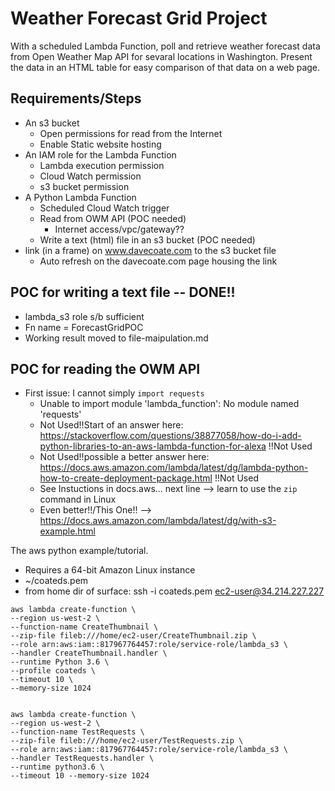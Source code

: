 # Weather Forecast Grid Project

With a scheduled Lambda Function, poll and retrieve weather forecast data from Open Weather Map API for sevaral locations in Washington. Present the data in an HTML table for easy comparison of that data on a web page.

## Requirements/Steps
* An s3 bucket
  * Open permissions for read from the Internet
  * Enable Static website hosting
* An IAM role for the Lambda Function
  * Lambda execution permission
  * Cloud Watch permission
  * s3 bucket permission
* A Python Lambda Function
  * Scheduled Cloud Watch trigger
  * Read from OWM API (POC needed)
    * Internet access/vpc/gateway??
  * Write a text (html) file in an s3 bucket (POC needed)
* link (in a frame) on www.davecoate.com to the s3 bucket file
  * Auto refresh on the davecoate.com page housing the link

## POC for writing a text file  --  DONE!!
* lambda_s3 role s/b sufficient
* Fn name = ForecastGridPOC
* Working result moved to file-maipulation.md

## POC for reading the OWM API
* First issue: I cannot simply `import requests`
  * Unable to import module 'lambda_function': No module named 'requests'
  * Not Used!!Start of an answer here:  https://stackoverflow.com/questions/38877058/how-do-i-add-python-libraries-to-an-aws-lambda-function-for-alexa !!Not Used
  * Not Used!!possible a better answer here:  https://docs.aws.amazon.com/lambda/latest/dg/lambda-python-how-to-create-deployment-package.html !!Not Used
  * See Instuctions in docs.aws...  next line  -->  learn to use the `zip` command in Linux
  * Even better!!/This One!!  -->  https://docs.aws.amazon.com/lambda/latest/dg/with-s3-example.html

The aws python example/tutorial.
* Requires a 64-bit Amazon Linux instance
* ~/coateds.pem
* from home dir of surface:  ssh -i coateds.pem ec2-user@34.214.227.227

```
aws lambda create-function \
--region us-west-2 \
--function-name CreateThumbnail \
--zip-file fileb:///home/ec2-user/CreateThumbnail.zip \
--role arn:aws:iam::817967764457:role/service-role/lambda_s3 \
--handler CreateThumbnail.handler \
--runtime Python 3.6 \
--profile coateds \
--timeout 10 \
--memory-size 1024


aws lambda create-function \
--region us-west-2 \
--function-name TestRequests \
--zip-file fileb:///home/ec2-user/TestRequests.zip \
--role arn:aws:iam::817967764457:role/service-role/lambda_s3 \
--handler TestRequests.handler \
--runtime python3.6 \
--timeout 10 --memory-size 1024


```